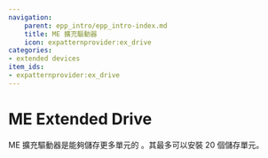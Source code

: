 ```yaml
---
navigation:
    parent: epp_intro/epp_intro-index.md
    title: ME 擴充驅動器
    icon: expatternprovider:ex_drive
categories:
- extended devices
item_ids:
- expatternprovider:ex_drive
---
```


# ME Extended Drive

<Row gap="20">
<BlockImage id="expatternprovider:ex_drive" scale="8"></BlockImage>
</Row>

ME 擴充驅動器是能夠儲存更多單元的 <ItemLink id="ae2:drive" /> 。其最多可以安裝 20 個儲存單元。
